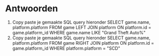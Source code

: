# Antwoorden

1. Copy paste je gemaakte SQL query hieronder
   SELECT game.name, platform.platform FROM game LEFT JOIN platform ON platform.id = game.platform_id
   WHERE game.name LIKE "Grand Theft Auto%"
2. Copy paste je gemaakte SQL query hieronder
    SELECT game.name, platform.platform FROM game RIGHT JOIN platform ON platform.id = game.platform_id
    WHERE platform.platform = "SCD"